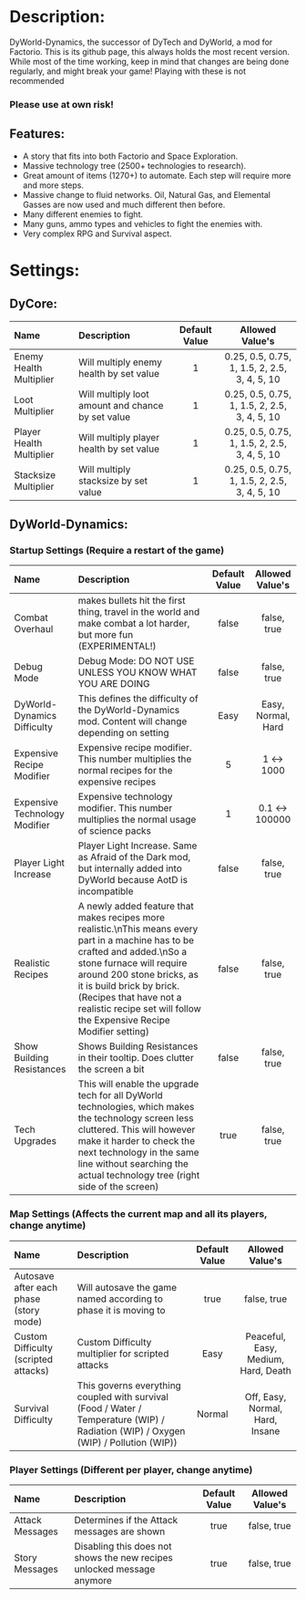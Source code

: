 # Description:
DyWorld-Dynamics, the successor of DyTech and DyWorld, a mod for Factorio. This is its github page, this always holds the most recent version.
While most of the time working, keep in mind that changes are being done regularly, and might break your game! 
Playing with these is not recommended
### Please use at own risk!

## Features:
- A story that fits into both Factorio and Space Exploration.
- Massive technology tree (2500+ technologies to research).
- Great amount of items (1270+) to automate. Each step will require more and more steps.
- Massive change to fluid networks. Oil, Natural Gas, and Elemental Gasses are now used and much different then before.
- Many different enemies to fight.
- Many guns, ammo types and vehicles to fight the enemies with.
- Very complex RPG and Survival aspect. 




# Settings:
## DyCore:
Name | Description | Default Value | Allowed Value's
:--- | :--- | :-----: | :-----:
Enemy Health Multiplier | Will multiply enemy health by set value | 1 | 0.25, 0.5, 0.75, 1, 1.5, 2, 2.5, 3, 4, 5, 10
Loot Multiplier | Will multiply loot amount and chance by set value | 1 | 0.25, 0.5, 0.75, 1, 1.5, 2, 2.5, 3, 4, 5, 10
Player Health Multiplier | Will multiply player health by set value | 1 | 0.25, 0.5, 0.75, 1, 1.5, 2, 2.5, 3, 4, 5, 10
Stacksize Multiplier | Will multiply stacksize by set value | 1 | 0.25, 0.5, 0.75, 1, 1.5, 2, 2.5, 3, 4, 5, 10
## DyWorld-Dynamics:
### Startup Settings (Require a restart of the game)
Name | Description | Default Value | Allowed Value's
:--- | :--- | :-----: | :-----:
Combat Overhaul | makes bullets hit the first thing, travel in the world and make combat a lot harder, but more fun (EXPERIMENTAL!) | false | false, true
Debug Mode | Debug Mode: DO NOT USE UNLESS YOU KNOW WHAT YOU ARE DOING | false | false, true
DyWorld-Dynamics Difficulty | This defines the difficulty of the DyWorld-Dynamics mod. Content will change depending on setting | Easy | Easy, Normal, Hard
Expensive Recipe Modifier | Expensive recipe modifier. This number multiplies the normal recipes for the expensive recipes | 5 | 1 <-> 1000
Expensive Technology Modifier | Expensive technology modifier. This number multiplies the normal usage of science packs | 1 | 0.1 <-> 100000
Player Light Increase | Player Light Increase. Same as Afraid of the Dark mod, but internally added into DyWorld because AotD is incompatible | false | false, true
Realistic Recipes | A newly added feature that makes recipes more realistic.\nThis means every part in a machine has to be crafted and added.\nSo a stone furnace will require around 200 stone bricks, as it is build brick by brick. (Recipes that have not a realistic recipe set will follow the Expensive Recipe Modifier setting) | false | false, true
Show Building Resistances | Shows Building Resistances in their tooltip. Does clutter the screen a bit | false | false, true
Tech Upgrades | This will enable the upgrade tech for all DyWorld technologies, which makes the technology screen less cluttered. This will however make it harder to check the next technology in the same line without searching the actual technology tree (right side of the screen) | true | false, true
### Map Settings (Affects the current map and all its players, change anytime)
Name | Description | Default Value | Allowed Value's
:--- | :--- | :-----: | :-----:
Autosave after each phase (story mode) | Will autosave the game named according to phase it is moving to | true | false, true
Custom Difficulty (scripted attacks) | Custom Difficulty multiplier for scripted attacks | Easy | Peaceful, Easy, Medium, Hard, Death
Survival Difficulty | This governs everything coupled with survival (Food / Water / Temperature (WIP) / Radiation (WIP) / Oxygen (WIP) / Pollution (WIP)) | Normal | Off, Easy, Normal, Hard, Insane
### Player Settings (Different per player, change anytime)
Name | Description | Default Value | Allowed Value's
:--- | :--- | :-----: | :-----:
Attack Messages | Determines if the Attack messages are shown | true | false, true
Story Messages | Disabling this does not shows the new recipes unlocked message anymore | true | false, true
